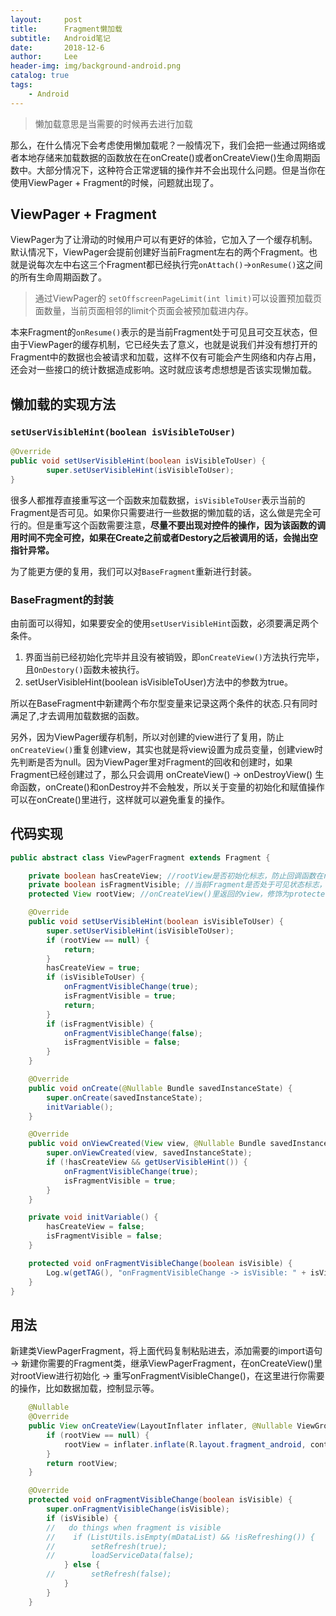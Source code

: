 ```yaml
---
layout:     post
title:      Fragment懒加载
subtitle:   Android笔记
date:       2018-12-6
author:     Lee
header-img: img/background-android.png
catalog: true
tags:
    - Android
---
```


> 懒加载意思是当需要的时候再去进行加载

那么，在什么情况下会考虑使用懒加载呢？一般情况下，我们会把一些通过网络或者本地存储来加载数据的函数放在在onCreate()或者onCreateView()生命周期函数中。大部分情况下，这种符合正常逻辑的操作并不会出现什么问题。但是当你在使用ViewPager + Fragment的时候，问题就出现了。

## ViewPager + Fragment

ViewPager为了让滑动的时候用户可以有更好的体验，它加入了一个缓存机制。默认情况下，ViewPager会提前创建好当前Fragment左右的两个Fragment。也就是说每次左中右这三个Fragment都已经执行完`onAttach()`->`onResume()`这之间的所有生命周期函数了。

> 通过ViewPager的 `setOffscreenPageLimit(int limit)`可以设置预加载页面数量，当前页面相邻的limit个页面会被预加载进内存。

本来Fragment的`onResume()`表示的是当前Fragment处于可见且可交互状态，但由于ViewPager的缓存机制，它已经失去了意义，也就是说我们并没有想打开的Fragment中的数据也会被请求和加载，这样不仅有可能会产生网络和内存占用，还会对一些接口的统计数据造成影响。这时就应该考虑想想是否该实现懒加载。

## 懒加载的实现方法

### `setUserVisibleHint(boolean isVisibleToUser)`  

```java
@Override
public void setUserVisibleHint(boolean isVisibleToUser) {
        super.setUserVisibleHint(isVisibleToUser);
}
```

很多人都推荐直接重写这一个函数来加载数据，`isVisibleToUser`表示当前的Fragment是否可见。如果你只需要进行一些数据的懒加载的话，这么做是完全可行的。但是重写这个函数需要注意，**尽量不要出现对控件的操作，因为该函数的调用时间不完全可控，如果在Create之前或者Destory之后被调用的话，会抛出空指针异常。**

为了能更方便的复用，我们可以对`BaseFragment`重新进行封装。

### BaseFragment的封装

由前面可以得知，如果要安全的使用`setUserVisibleHint`函数，必须要满足两个条件。

1. 界面当前已经初始化完毕并且没有被销毁，即`onCreateView()`方法执行完毕，且`OnDestory()`函数未被执行。
2. setUserVisibleHint(boolean isVisibleToUser)方法中的参数为true。

所以在BaseFragment中新建两个布尔型变量来记录这两个条件的状态.只有同时满足了,才去调用加载数据的函数。

另外，因为ViewPager缓存机制，所以对创建的view进行了复用，防止`onCreateView()`重复创建view，其实也就是将view设置为成员变量，创建view时先判断是否为null。因为ViewPager里对Fragment的回收和创建时，如果Fragment已经创建过了，那么只会调用 onCreateView() -> onDestroyView() 生命函数，onCreate()和onDestroy并不会触发，所以关于变量的初始化和赋值操作可以在onCreate()里进行，这样就可以避免重复的操作。

## 代码实现

``` java
public abstract class ViewPagerFragment extends Fragment {

    private boolean hasCreateView; //rootView是否初始化标志，防止回调函数在rootView为空的时候触发
    private boolean isFragmentVisible; //当前Fragment是否处于可见状态标志，防止因ViewPager的缓存机制而导致回调函数的触发
    protected View rootView; //onCreateView()里返回的view，修饰为protected,所以子类继承该类时，在onCreateView里必须对该变量进行初始化

    @Override
    public void setUserVisibleHint(boolean isVisibleToUser) {
        super.setUserVisibleHint(isVisibleToUser);
        if (rootView == null) {
            return;
        }
        hasCreateView = true;
        if (isVisibleToUser) {
            onFragmentVisibleChange(true);
            isFragmentVisible = true;
            return;
        }
        if (isFragmentVisible) {
            onFragmentVisibleChange(false);
            isFragmentVisible = false;
        }
    }

    @Override
    public void onCreate(@Nullable Bundle savedInstanceState) {
        super.onCreate(savedInstanceState);
        initVariable();
    }

    @Override
    public void onViewCreated(View view, @Nullable Bundle savedInstanceState) {
        super.onViewCreated(view, savedInstanceState);
        if (!hasCreateView && getUserVisibleHint()) {
            onFragmentVisibleChange(true);
            isFragmentVisible = true;
        }
    }

    private void initVariable() {
        hasCreateView = false;
        isFragmentVisible = false;
    }

    protected void onFragmentVisibleChange(boolean isVisible) {
        Log.w(getTAG(), "onFragmentVisibleChange -> isVisible: " + isVisible);
    }
}
```

## 用法

新建类ViewPagerFragment，将上面代码复制粘贴进去，添加需要的import语句 -> 新建你需要的Fragment类，继承ViewPagerFragment，在onCreateView()里对rootView进行初始化 -> 重写onFragmentVisibleChange()，在这里进行你需要的操作，比如数据加载，控制显示等。

```java
    @Nullable
    @Override
    public View onCreateView(LayoutInflater inflater, @Nullable ViewGroup container, @Nullable Bundle savedInstanceState) {
        if (rootView == null) {
            rootView = inflater.inflate(R.layout.fragment_android, container, false);
        }
        return rootView;
    }

    @Override
    protected void onFragmentVisibleChange(boolean isVisible) {
        super.onFragmentVisibleChange(isVisible);
        if (isVisible) {
        //   do things when fragment is visible
        //    if (ListUtils.isEmpty(mDataList) && !isRefreshing()) {
        //        setRefresh(true);
        //        loadServiceData(false);
            } else {
        //        setRefresh(false);
            }
        }
    }
```
